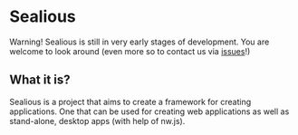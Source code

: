 Sealious 
==========
Warning! Sealious is still in very early stages of development. You are welcome to look around (even more so to contact us via [issues](https://github.com/Sealious/Sealious/issues)!)

What it is?
----------
Sealious is a project that aims to create a framework for creating applications. One that can be used for creating web applications as well as stand-alone, desktop apps (with help of nw.js).
